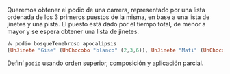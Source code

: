 Queremos obtener el podio de una carrera, representado por una lista ordenada de los 3 primeros puestos de la misma, en base a una lista de jinetes y una pista. El puesto está dado por el tiempo total, de menor a mayor y se espera obtener una lista de jinetes.

```haskell
ム podio bosqueTenebroso apocalipsis
[UnJinete "Gise" (UnChocobo "blanco" (2,3,6)), UnJinete "Mati" (UnChocobo "negro" (4,4,4)), UnJinete "Alf" (UnChocobo "rojo" (3,3,4))]
```

Definí `podio` usando orden superior, composición y aplicación parcial.